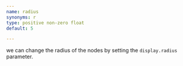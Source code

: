 ```yaml
---
name: radius
synonyms: r
type: positive non-zero float
default: 5

---
```


we can change the radius of the nodes by setting the `display.radius` parameter.
